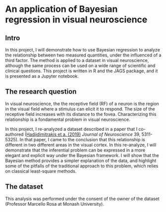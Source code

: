 # An application of Bayesian regression in visual neuroscience

## Intro 
In this project, I will demonstrate how to use Bayesian regression to analyze the relationship between two measured quantities, under the influenced of a third factor. The method is applied to a dataset in visual neuroscience, although the same process can be used on a wide range of scientific and clinical questions. This project is written in R and the JAGS package, and it is presented as a Jupyter notebook.

## The research question
In visual neuroscience, the the receptive field (RF) of a neuron is the region in the visual field where a stimulus can elicit it to respond. The size of the receptive field increases with its distance to the fovea. Characterizing this relationship is a fondamental problem in visual neuroscience.

In this project, I re-analyzed a dataset described in a paper that I co-authored ([Hadjidimitrakis et a. (2019)](https://www.jneurosci.org/content/39/27/5311.abstract) _Journal of Neuroscience_ 39, 5311-5325). In that paper, I came to the conclusion that this relationship is different in two different areas in the visual cortex. In this re-analyze, I will demonstrate that the inferential problem can be expressed in a more elegant and explicit way under the Bayesian framework. I will show that the Bayesian method provides a simpler explanation of the data, and highlight some of the pitfalls of the traditional approach to this problem, which relies on classical least-square methods.

 ## The dataset
 This analysis was performed under the consent of the owner of the dataset (Professor Marcello Rosa at Monash University). 
